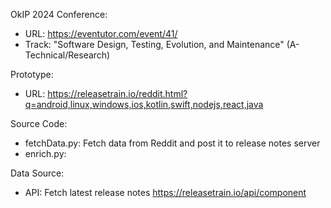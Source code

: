OkIP 2024 Conference:
- URL: https://eventutor.com/event/41/
- Track: "Software Design, Testing, Evolution, and Maintenance" (A- Technical/Research)

Prototype:
- URL: https://releasetrain.io/reddit.html?q=android,linux,windows,ios,kotlin,swift,nodejs,react,java

Source Code:
- fetchData.py: Fetch data from Reddit and post it to release notes server
- enrich.py:

Data Source:
- API: Fetch latest release notes https://releasetrain.io/api/component

